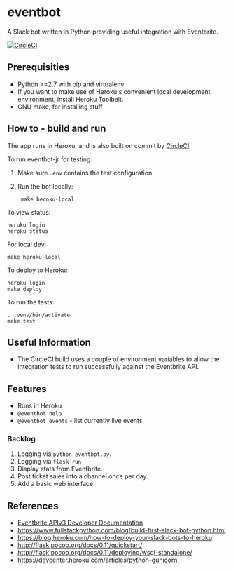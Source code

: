 eventbot
========

A Slack bot written in Python providing useful integration with Eventbrite.

[![CircleCI](https://circleci.com/gh/duffj/eventbot.svg?style=svg)](https://circleci.com/gh/duffj/eventbot)


Prerequisities
--------------

* Python >=2.7 with pip and virtualenv
* If you want to make use of Heroku's convenient local development environment, install Heroku Toolbelt.
* GNU make, for installing stuff


How to - build and run
----------------------

The app runs in Heroku, and is also built on commit by [CircleCI](https://circleci.com/gh/duffj/eventbot).

To run eventbot-jr for testing:

1. Make sure `.env` contains the test configuration.
1. Run the bot locally:

        make heroku-local

To view status:

    heroku login
    heroku status

For local dev:

    make heroku-local

To deploy to Heroku:

    heroku login
    make deploy

To run the tests:

    . .venv/bin/activate
    make test


Useful Information
------------------

* The CircleCI build uses a couple of environment variables to allow the integration tests to run successfully
against the Eventbrite API.

Features
--------

* Runs in Heroku
* `@eventbot help`
* `@eventbot events` - list currently live events

### Backlog

1. Logging via `python eventbot.py`.
1. Logging via `flask run`
1. Display stats from Eventbrite.
1. Post ticket sales into a channel once per day.
1. Add a basic web interface.


References
----------

* [Eventbrite APIv3 Developer Documentation](https://www.eventbrite.com/developer/v3/)
* https://www.fullstackpython.com/blog/build-first-slack-bot-python.html
* https://blog.heroku.com/how-to-deploy-your-slack-bots-to-heroku
* http://flask.pocoo.org/docs/0.11/quickstart/
* http://flask.pocoo.org/docs/0.11/deploying/wsgi-standalone/
* https://devcenter.heroku.com/articles/python-gunicorn
